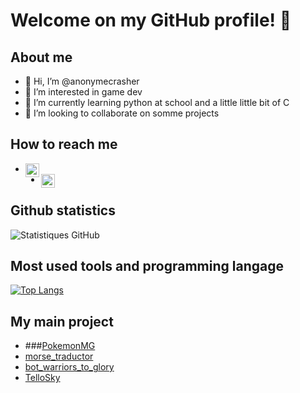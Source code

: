 # Welcome on my GitHub profile! 👋
## About me
- 👋 Hi, I’m @anonymecrasher
- 👀 I’m interested in game dev
- 🌱 I’m currently learning python at school and a little little bit of C
- 💞️ I’m looking to collaborate on somme projects

## How to reach me 
- [<img align="left" alt="Gmail" width="22px" src="https://simpleicons.org/icons/gmail.svg" />](mailto:matvanrijsel@gmail.com)
- [<img align="left" alt="Discord" width="22px" src="https://simpleicons.org/icons/discord.svg" />](https://discordapp.com/users/555799427176988672) 

## Github statistics
![Statistiques GitHub](https://github-readme-stats.vercel.app/api?username=anonymecrasher&show_icons=true&theme=dark)

## Most used tools and programming langage
[![Top Langs](https://github-readme-stats.vercel.app/api/top-langs/?username=anonymecrasher&layout=compact&theme=dark)](https://github.com/anonymecrasher)

## My main project
- ###[PokemonMG](https://github.com/Yanko77/PokemonMG)
- [morse_traductor](https://github.com/anonymecrasher/morse_traductor)
- [bot_warriors_to_glory](https://github.com/anonymecrasher/bot_warriors_to_glory)
- [TelloSky](https://github.com/anonymecrasher/TELLOPYATELIERSCIENTIFIQUE)





<!---
anonymecrasher/anonymecrasher is a ✨ special ✨ repository because its `README.md` (this file) appears on your GitHub profile.
You can click the Preview link to take a look at your changes.
--->
